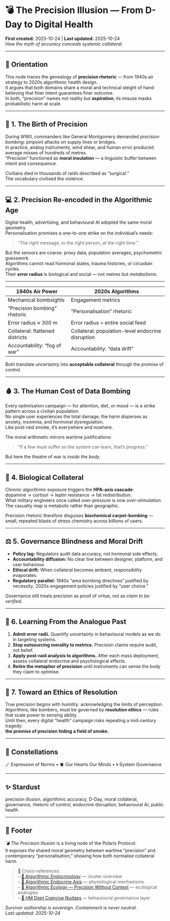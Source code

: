 # 💣 The Precision Illusion — From D-Day to Digital Health  
**First created:** 2025-10-24 | **Last updated:** 2025-10-24  
*How the myth of accuracy conceals systemic collateral.*

---

## 🧭 Orientation  

This node traces the genealogy of **precision rhetoric** — from 1940s air strategy to 2020s algorithmic health design.  
It argues that both domains share a moral and technical sleight of hand: believing that finer intent guarantees finer outcome.  
In both, “precision” names not reality but **aspiration**; its misuse masks probabilistic harm at scale.

---

## 🎯 1.  The Birth of Precision  

During WWII, commanders like General Montgomery demanded *precision bombing*: pinpoint attacks on supply lines or bridges.  
In practice, analog instruments, wind shear, and human error produced average misses of hundreds of metres.  
“Precision” functioned as **moral insulation** — a linguistic buffer between intent and consequence.  

Civilians died in thousands of raids described as “surgical.”  
The vocabulary civilised the violence.

---

## 💻 2.  Precision Re-encoded in the Algorithmic Age  

Digital health, advertising, and behavioural AI adopted the same moral geometry.  
Personalisation promises a one-to-one strike on the individual’s needs:  
> “The right message, to the right person, at the right time.”  

But the sensors are coarse: proxy data, population averages, psychometric guesswork.  
Algorithms cannot read hormonal states, trauma histories, or circadian cycles.  
Their **error radius** is biological and social — not metres but *metabolisms*.

---

| 1940s Air Power | 2020s Algorithms |
|-----------------|------------------|
| Mechanical bombsights | Engagement metrics |
| “Precision bombing” rhetoric | “Personalisation” rhetoric |
| Error radius ≈ 300 m | Error radius = entire social feed |
| Collateral: flattened districts | Collateral: population-level endocrine disruption |
| Accountability: “fog of war” | Accountability: “data drift” |

Both translate uncertainty into **acceptable collateral** through the promise of control.

---

## 🩸 3.  The Human Cost of Data Bombing  

Every optimisation campaign — for attention, diet, or mood — is a strike pattern across a civilian population.  
No single user experiences the total damage; the harm disperses as anxiety, insomnia, and hormonal dysregulation.  
Like post-raid smoke, it’s everywhere and nowhere.  

The moral arithmetic mirrors wartime justifications:  
> “If a few must suffer so the system can learn, that’s progress.”  

But here the theatre of war is *inside the body*.

---

## 🧬 4.  Biological Collateral  

Chronic algorithmic exposure triggers the **HPA-axis cascade**:  
dopamine → cortisol → leptin resistance → fat redistribution.  
What military engineers once called *over-pressure* is now *over-stimulation*.  
The casualty map is metabolic rather than geographic.  

Precision rhetoric therefore disguises **biochemical carpet-bombing** — small, repeated blasts of stress chemistry across billions of users.

---

## ⚖️ 5.  Governance Blindness and Moral Drift  

- **Policy lag:** Regulators audit data accuracy, not hormonal side effects.  
- **Accountability diffusion:** No clear line between designer, platform, and user behaviour.  
- **Ethical drift:** When collateral becomes ambient, responsibility evaporates.  
- **Regulatory parallel:** 1940s “area bombing directives” justified by necessity; 2020s engagement policies justified by “user choice.”  

Governance still treats precision as proof of virtue, not as *claim to be verified*.

---

## 🧠 6.  Learning From the Analogue Past  

1. **Admit error radii.** Quantify uncertainty in behavioural models as we do in targeting systems.  
2. **Stop outsourcing morality to metrics.** Precision claims require audit, not belief.  
3. **Apply post-raid analysis to algorithms.** After each mass deployment, assess collateral endocrine and psychological effects.  
4. **Retire the metaphor of precision** until instruments can sense the body they claim to optimise.  

---

## 🌱 7.  Toward an Ethics of Resolution  

True precision begins with humility: acknowledging the limits of perception.  
Algorithms, like bombers, must be governed by **resolution ethics** — rules that scale power to sensing ability.  
Until then, every digital “health” campaign risks repeating a mid-century tragedy:  
**the promise of precision hiding a field of smoke.**

---

## 🌌 Constellations  

🪄 Expression of Norms • 🫀 Our Hearts Our Minds • 🌀 System Governance  

---

## ✨ Stardust  

precision illusion, algorithmic accuracy, D-Day, moral collateral, governance, rhetoric of control, endocrine disruption, behavioural AI, public health  

---

## 🏮 Footer  

*💣 The Precision Illusion* is a living node of the Polaris Protocol.  
It exposes the shared moral geometry between wartime “precision” and contemporary “personalisation,” showing how both normalise collateral harm.  

> 📡 Cross-references:  
> – [🧬 Algorithmic Endocrinology](./README.md) — cluster overview  
> – [🍬 Algorithmic Endocrine Axis](./🍬_algorithmic_endocrine_axis.md) — physiological mechanisms  
> – [🌿 Algorithmic Ecology — Precision Without Context](./🌿_algorithmic_ecology_precision_without_context.md) — ecological analogies  
> – [🧠 HM Dept Coercive Nudges](../🧠_HM_Dept_Coercive_Nudges/) — behavioural governance layer  

*Survivor authorship is sovereign. Containment is never neutral.*  
_Last updated: 2025-10-24_
